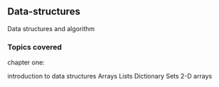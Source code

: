 ## Data-structures

Data structures and algorithm

### Topics covered

chapter one:
  
  introduction to data structures
  Arrays
  Lists
  Dictionary
  Sets
  2-D arrays
